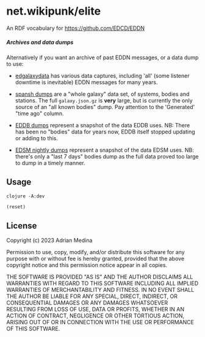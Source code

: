 # net.wikipunk/elite
An RDF vocabulary for https://github.com/EDCD/EDDN

##### Archives and data dumps

Alternatively if you want an archive of past EDDN messages, or a data dump to
use:

- [edgalaxydata](https://edgalaxydata.space/) has various data captures,
    including 'all' (some listener downtime is inevitable) EDDN messages for
    many years.

- [spansh dumps](https://www.spansh.co.uk/dumps) are a "whole galaxy" data set,
    of systems, bodies and stations.  The full `galaxy.json.gz` is **very**
    large, but is currently the only source of an "all known bodies" dump.
    Pay attention to the 'Generated' "time ago" column.

- [EDDB dumps](https://eddb.io/api) represent a snapshot of the data EDDB uses.
    NB: There has been no "bodies" data for years now, EDDB itself stopped
    updating or adding to this.

- [EDSM nightly dumps](https://www.edsm.net/en/nightly-dumps) represent a
    snapshot of the data EDSM uses.  NB: there's only a "last 7 days" bodies
    dump as the full data proved too large to dump in a timely manner.


## Usage

``` shell
clojure -A:dev
```

``` clojure
(reset)
```

## License
Copyright (c) 2023 Adrian Medina

Permission to use, copy, modify, and/or distribute this software for
any purpose with or without fee is hereby granted, provided that the
above copyright notice and this permission notice appear in all
copies.

THE SOFTWARE IS PROVIDED "AS IS" AND THE AUTHOR DISCLAIMS ALL
WARRANTIES WITH REGARD TO THIS SOFTWARE INCLUDING ALL IMPLIED
WARRANTIES OF MERCHANTABILITY AND FITNESS. IN NO EVENT SHALL THE
AUTHOR BE LIABLE FOR ANY SPECIAL, DIRECT, INDIRECT, OR CONSEQUENTIAL
DAMAGES OR ANY DAMAGES WHATSOEVER RESULTING FROM LOSS OF USE, DATA OR
PROFITS, WHETHER IN AN ACTION OF CONTRACT, NEGLIGENCE OR OTHER
TORTIOUS ACTION, ARISING OUT OF OR IN CONNECTION WITH THE USE OR
PERFORMANCE OF THIS SOFTWARE.
